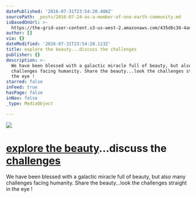 ```yaml
---
datePublished: '2016-07-31T23:54:20.408Z'
sourcePath: _posts/2016-07-24-as-a-member-of-one-earth-community.md
isBasedOnUrl: >-
  https://the-grid-user-content.s3-us-west-2.amazonaws.com/435d6c38-4ad3-4554-936b-249265f08fac.png
author: []
via: {}
dateModified: '2016-07-31T23:54:20.113Z'
title: explore the beauty...discuss the challenges
publisher: {}
description: >-
  We have been blessed with a galactic miracle full of beauty, but also many
  challenges facing humanity. Share the beauty...look the challenges straight in
  the eye !
starred: false
inFeed: true
hasPage: false
inNav: false
_type: MediaObject

---
```

![](https://the-grid-user-content.s3-us-west-2.amazonaws.com/4780073a-d860-4f04-be5c-d5cdbb2c2904.jpg)

# [explore the beauty][0]...discuss the [challenges][1]

We have been blessed with a galactic miracle full of beauty, but also many challenges facing humanity. Share the beauty...look the challenges straight in the eye !

[0]: http://thegrid.ai/one-earth-community-blog/ "One Earth Blog"
[1]: https://thegrid.ai/one-earth-challanged/ "Challenges to the Planet"